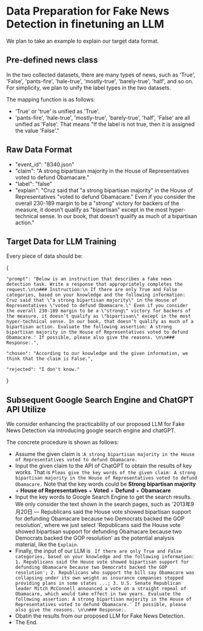 # Data Preparation for Fake News Detection in finetuning an LLM

We plan to take an example to explain our target data format.

## Pre-defined news class
In the two collected datasets, there are many types of news, such as 'True', 'False', 'pants-fire', 'hale-true', 'mostly-true', 'barely-true', 'half', and so on. For simplicity, we plan to unify the label types in the two datasets.

The mapping function is as follows:

* 'True' or 'true' is unified as 'True'.
* 'pants-fire', 'hale-true', 'mostly-true', 'barely-true', 'half', 'False' are all unified as 'False'. That means "If the label is not true, then it is assigned the value 'False'."

## Raw Data Format
- "event_id": "8340.json"
- "claim": "A strong bipartisan majority in the House of Representatives voted to defund Obamacare."
- "label": "false"
- "explain": "Cruz said that \"a strong bipartisan majority\" in the House of Representatives \"voted to defund Obamacare.\" Even if you consider the overall 230-189 margin to be a \"strong\" victory for backers of the measure, it doesn’t qualify as \"bipartisan\" except in the most hyper-technical sense. In our book, that doesn’t qualify as much of a bipartisan action."

## Target Data for LLM Training
Every piece of data should be:

{

    "prompt": "Below is an instruction that describes a fake news detection task. Write a response that appropriately completes the request.\n\n### Instruction:\n If there are only True and False categories, based on your knowledge and the following information: Cruz said that \"a strong bipartisan majority\" in the House of Representatives \"voted to defund Obamacare.\" Even if you consider the overall 230-189 margin to be a \"strong\" victory for backers of the measure, it doesn’t qualify as \"bipartisan\" except in the most hyper-technical sense. In our book, that doesn’t qualify as much of a bipartisan action. Evaluate the following assertion: A strong bipartisan majority in the House of Representatives voted to defund Obamacare.' If possible, please also give the reasons. \n\n### Response:.", 
    
    "chosen": "According to our knowledge and the given information, we think that the claim is False.", 
    
    "rejected": "I don't know."

}

## Subsequent Google Search Engine and ChatGPT API Utilize
We consider enhancing the practicability of our proposed LLM for Fake News Detection via introducing google search engine and chatGPT.

The concrete procedure is shown as follows:
- Assume the given claim is :`A strong bipartisan majority in the House of Representatives voted to defund Obamacare.`
- Input the given claim to the API of ChatGPT to obtain the results of key works. That is `Pleas give the key words of the given claim: A strong bipartisan majority in the House of Representatives voted to defund Obamacare.` Note that the key words could be **Strong bipartisan majority** + **House of Representatives** + **Voted** + **Defund** + **Obamacare**
- Input the key words to Google Search Engine to get the search results. We only consider the text shown in the search pages, such as '2013年9月20日 — Republicans said the House vote showed bipartisan support for defunding Obamacare because two Democrats backed the GOP resolution', where we just select 'Republicans said the House vote showed bipartisan support for defunding Obamacare because two Democrats backed the GOP resolution' as the potential analysis material, like the `Explain`.
- Finally, the input of our LLM is `
If there are only True and False categories, based on your knowledge and the following information: 1. Republicans said the House vote showed bipartisan support for defunding Obamacare because two Democrats backed the GOP resolution'; 2. Republicans who support the bill say Obamacare was collapsing under its own weight as insurance companies stopped providing plans in some states ...; 3. U.S. Senate Republican leader Mitch McConnell announced a vote on a straight repeal of Obamacare, which would take effect in two years. Evaluate the following assertion: A strong bipartisan majority in the House of Representatives voted to defund Obamacare.' If possible, please also give the reasons. \n\n### Response:.` 
- Obatin the results from our proposed LLM for Fake News Detection.
- The End.